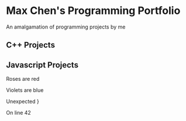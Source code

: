 # Max Chen's Programming Portfolio

An amalgamation of programming projects by me

## C++ Projects

## Javascript Projects

  Roses are red
  
  Violets are blue
  
  Unexpected }
  
  On line 42
